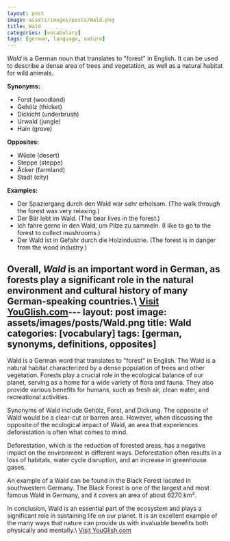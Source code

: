 ```yaml
---
layout: post
image: assets/images/posts/Wald.png
title: Wald
categories: [vocabulary]
tags: [german, language, nature]
---
```


*Wald* is a German noun that translates to "forest" in English. It can be used to describe a dense area of trees and vegetation, as well as a natural habitat for wild animals.

**Synonyms:**

- Forst (woodland)
- Gehölz (thicket)
- Dickicht (underbrush)
- Urwald (jungle)
- Hain (grove)

**Opposites:**

- Wüste (desert)
- Steppe (steppe)
- Äcker (farmland)
- Stadt (city)

**Examples:**

- Der Spaziergang durch den Wald war sehr erholsam. (The walk through the forest was very relaxing.)
- Der Bär lebt im Wald. (The bear lives in the forest.)
- Ich fahre gerne in den Wald, um Pilze zu sammeln. (I like to go to the forest to collect mushrooms.)
- Der Wald ist in Gefahr durch die Holzindustrie. (The forest is in danger from the wood industry.)

Overall, *Wald* is an important word in German, as forests play a significant role in the natural environment and cultural history of many German-speaking countries.\ <a id="yg-widget-0" class="youglish-widget" data-query="Wald" data-lang="german" data-components="8412" data-auto-start="0" data-bkg-color="theme_light" data-title="How%20to%20pronounce%20Wald%20in%20German"  rel="nofollow" href="https://youglish.com">Visit YouGlish.com</a><script async src="https://youglish.com/public/emb/widget.js" charset="utf-8"></script>---
layout: post
image: assets/images/posts/Wald.png
title: Wald
categories: [vocabulary]
tags: [german, synonyms, definitions, opposites]
---

Wald is a German word that translates to "forest" in English. The Wald is a natural habitat characterized by a dense population of trees and other vegetation. Forests play a crucial role in the ecological balance of our planet, serving as a home for a wide variety of flora and fauna. They also provide various benefits for humans, such as fresh air, clean water, and recreational activities.

Synonyms of Wald include Gehölz, Forst, and Dickung. The opposite of Wald would be a clear-cut or barren area. However, when discussing the opposite of the ecological impact of Wald, an area that experiences deforestation is often what comes to mind. 

Deforestation, which is the reduction of forested areas, has a negative impact on the environment in different ways. Deforestation often results in a loss of habitats, water cycle disruption, and an increase in greenhouse gases.

An example of a Wald can be found in the Black Forest located in southwestern Germany. The Black Forest is one of the largest and most famous Wald in Germany, and it covers an area of about 6270 km².

In conclusion, Wald is an essential part of the ecosystem and plays a significant role in sustaining life on our planet. It is an excellent example of the many ways that nature can provide us with invaluable benefits both physically and mentally.\ <a id="yg-widget-0" class="youglish-widget" data-query="Wald" data-lang="german" data-components="8412" data-auto-start="0" data-bkg-color="theme_light" data-title="How%20to%20pronounce%20Wald%20in%20German"  rel="nofollow" href="https://youglish.com">Visit YouGlish.com</a><script async src="https://youglish.com/public/emb/widget.js" charset="utf-8"></script>